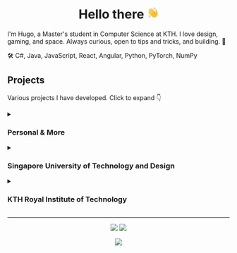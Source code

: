 <h1 align="center">Hello there <a href="https://youtu.be/dQw4w9WgXcQ"><img height="26em" src="https://raw.githubusercontent.com/Cactooz/Cactooz/main/img/hand.svg"></a></h1>

I'm Hugo, a Master's student in Computer Science at KTH. I love design, gaming, and space. Always curious, open to tips and tricks, and building. 🚀

🛠️ C#, Java, JavaScript, React, Angular, Python, PyTorch, NumPy

## Projects
Various projects I have developed. Click to expand 👇

<details>
<summary><h3>Personal & More</h3></summary>

**Minecraft Server Status Discord Bot**:
A Discord.js bot that allows you to ping Minecraft servers to see if they are online and how many players are online.

- Repo: [MinecraftServer-DiscordBot](https://github.com/Cactooz/MinecraftServer-DiscordBot)

**Chapter Website & Songbook**: Development of the chapter website using Next.js, and the chapter songbook PWA using React.js and TypeScript.

- Website: [heim](https://github.com/itsektionen/heim)
- Songbook: [songbook-2.0](https://github.com/itsektionen/songbook-2.0)
</details>

<details>
<summary><h3>Singapore University of Technology and Design</h3></summary>

**Bitcoin Prediction Model**: 
A machine learning model that predicts the future price of Bitcoin with up to 97.5% accuracy. Built using PyTorch during a deep learning course.

- Repo: [BitcoinPredictor](https://github.com/Cactooz/BitcoinPredictor)

**ImageWrench**: 
A lightweight cross-platform bitmap (.bmp) image editor built in C.

- Repo: [ImageWrench](https://github.com/Cactooz/ImageWrench)
</details>

<details>
<summary><h3>KTH Royal Institute of Technology</h3></summary>

**reShuffle**: 
Development and research of music shuffling algorithms using JavaScript and Spotify API as part of our [Bachelor's thesis](http://kth.diva-portal.org/smash/record.jsf?pid=diva2:1906561).

- Repo: [reShuffle](https://github.com/Cactooz/reShuffle)
- Website: [reshuffle.one](https://reshuffle.one/)

**Fault with Curiosity**: 
An online co-op 3D puzzle game developed with a group of 8, where players need to escape a pitch black dungeon before ghosts hunt them down. Compatible with Windows, MacOS (ARM), and Linux.

- Repo: [FaultWithCuriosity](https://github.com/TeamAlphaKTH/FaultWithCuriosity)
- Download: [Fault with Curiosity](https://github.com/TeamAlphaKTH/FaultWithCuriosity/releases/tag/v1.0)

**Star Wars Wiki**: 
A React.js based web app for information about Star Wars, built in a group of four for an interactive web programming course.

- Repo: [StarWarsWiki](https://github.com/Cactooz/StarWarsWiki)
- Website: [starwarsloreatlas.web.app](https://starwarsloreatlas.web.app/)

**Uno32 Snake**: 
A classic Snake game built in C for a Uno32 chipKit for a computer hardware course.

- Repo: [Snake](https://github.com/Cactooz/Snake)
</details>

---

<p align="center" width="100%">
    <img src="https://github-readme-stats.vercel.app/api?username=Cactooz&show_icons=true&bg_color=0D1117&border_color=30363D&text_color=ADBAC7&title_color=ADBAC7&icon_color=FF6600&line_height=20">
    <img src="https://github-readme-stats.vercel.app/api/top-langs/?username=Cactooz&size_weight=0.5&count_weight=0.5&layout=compact&bg_color=0D1117&border_color=30363D&text_color=ADBAC7&title_color=ADBAC7">
</p>
<p align="center" width="100%">
    <img src="http://github-readme-streak-stats.herokuapp.com?user=Cactooz&theme=dark&date_format=j%20M%5B%20Y%5D&background=0D1117&sideLabels=ADBAC7&currStreakLabel=FF6600&border=30363D&stroke=0D1117&ring=FF6600&fire=FF6600&dates=ADBAC7&currStreakNum=ADBAC7&sideNums=ADBAC7&card_height=160">
</p>
